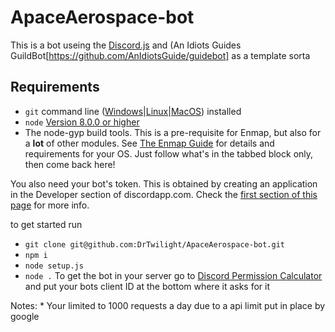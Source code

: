# ApaceAerospace-bot
This is a bot useing the [Discord.js](https://www.npmjs.com/package/discord.js?source=post_page-----7b5fe27cb6fa----------------------)
and (An Idiots Guides GuildBot[https://github.com/AnIdiotsGuide/guidebot] as a template sorta


## Requirements

- `git` command line ([Windows](https://git-scm.com/download/win)|[Linux](https://git-scm.com/book/en/v2/Getting-Started-Installing-Git)|[MacOS](https://git-scm.com/download/mac)) installed
- `node` [Version 8.0.0 or higher](https://nodejs.org)
- The node-gyp build tools. This is a pre-requisite for Enmap, but also for a **lot** of other modules. See [The Enmap Guide](https://enmap.evie.codes/install#pre-requisites) for details and requirements for your OS. Just follow what's in the tabbed block only, then come back here!

You also need your bot's token. This is obtained by creating an application in
the Developer section of discordapp.com. Check the [first section of this page](https://anidiots.guide/getting-started/the-long-version.html) 
for more info.


to get started run
* `git clone git@github.com:DrTwilight/ApaceAerospace-bot.git`
* `npm i`
* `node setup.js`
* `node .`
To get the bot in your server go to [Discord Permission Calculator](https://discordapi.com/permissions.html#8) and put your bots client ID at the bottom where it asks for it

Notes:
    * Your limited to 1000 requests a day due to a api limit put in place by google
